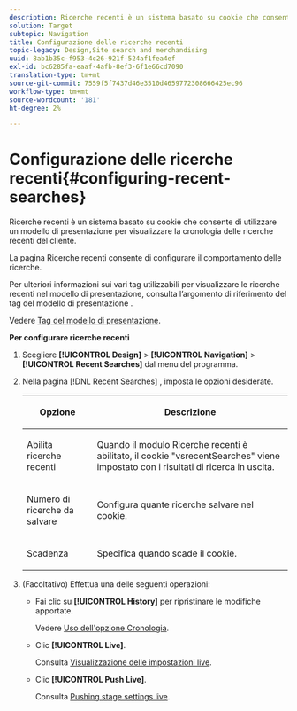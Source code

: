 ```yaml
---
description: Ricerche recenti è un sistema basato su cookie che consente di utilizzare un modello di presentazione per visualizzare la cronologia delle ricerche recenti del cliente.
solution: Target
subtopic: Navigation
title: Configurazione delle ricerche recenti
topic-legacy: Design,Site search and merchandising
uuid: 8ab1b35c-f953-4c26-921f-524af1fea4ef
exl-id: bc6285fa-eaaf-4afb-8ef3-6f1e66cd7090
translation-type: tm+mt
source-git-commit: 7559f5f7437d46e3510d4659772308666425ec96
workflow-type: tm+mt
source-wordcount: '181'
ht-degree: 2%

---
```


# Configurazione delle ricerche recenti{#configuring-recent-searches}

Ricerche recenti è un sistema basato su cookie che consente di utilizzare un modello di presentazione per visualizzare la cronologia delle ricerche recenti del cliente.

La pagina Ricerche recenti consente di configurare il comportamento delle ricerche.

Per ulteriori informazioni sui vari tag utilizzabili per visualizzare le ricerche recenti nel modello di presentazione, consulta l’argomento di riferimento del tag del modello di presentazione .

Vedere [Tag del modello di presentazione](../c-appendices/c-templates.md#reference_F1BBF616BCEC4AD7B2548ECD3CA74C64).

**Per configurare ricerche recenti**

1. Scegliere **[!UICONTROL Design]** > **[!UICONTROL Navigation]** > **[!UICONTROL Recent Searches]** dal menu del programma.
1. Nella pagina [!DNL Recent Searches] , imposta le opzioni desiderate.

   <!-- 
   
   r_recent_searches_options.xml
   
   -->

   <table> 
    <thead> 
      <tr> 
      <th colname="col1" class="entry"> <p>Opzione </p> </th> 
      <th colname="col2" class="entry"> <p>Descrizione </p> </th> 
      </tr> 
    </thead>
    <tbody> 
      <tr> 
      <td colname="col1"> <p>Abilita ricerche recenti </p> </td> 
      <td colname="col2"> <p> Quando il modulo Ricerche recenti è abilitato, il cookie "vsrecentSearches" viene impostato con i risultati di ricerca in uscita. </p> </td> 
      </tr> 
      <tr> 
      <td colname="col1"> <p>Numero di ricerche da salvare </p> </td> 
      <td colname="col2"> <p>Configura quante ricerche salvare nel cookie. </p> </td> 
      </tr> 
      <tr> 
      <td colname="col1"> <p>Scadenza </p> </td> 
      <td colname="col2"> <p>Specifica quando scade il cookie. </p> </td> 
      </tr> 
    </tbody> 
    </table>

1. (Facoltativo) Effettua una delle seguenti operazioni:

   * Fai clic su **[!UICONTROL History]** per ripristinare le modifiche apportate.

      Vedere [Uso dell&#39;opzione Cronologia](../t-using-the-history-option.md#task_70DD3F87A67242BBBD2CB27156F43002).

   * Clic **[!UICONTROL Live]**.

      Consulta [Visualizzazione delle impostazioni live](../c-about-staging.md#task_401A0EBDB5DB4D4CA933CBA7BECDC10F).

   * Clic **[!UICONTROL Push Live]**.

      Consulta [Pushing stage settings live](../c-about-staging.md#task_44306783B4C0408AAA58B471DAF2D9A4).
